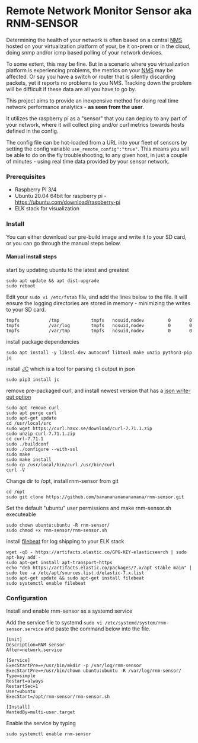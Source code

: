 # Remote Network Monitor Sensor aka RNM-SENSOR
Determining the health of your network is often based on a central [NMS](https://github.com/librenms/librenms/blob/master/README.md) hosted on your virtualization platform of your, be it on-prem or in the cloud, doing snmp and/or icmp based polling of your network devices. 

To some extent, this may be fine. But in a scenario where you virtualization platform is experiencing problems, the metrics on your [NMS](https://github.com/librenms/librenms/blob/master/README.md) may be affected. Or say you have a switch or router that is silently discarding packets, yet it reports no problems to you NMS. Tracking down the problem will be difficult if these data are all you have to go by. 

This project aims to provide an inexpensive method for doing real time network performance analytics - **as seen from the user**.

It utilizes the raspberry pi as a "sensor" that you can deploy to any part of your network, where it will collect ping and/or curl metrics towards hosts defined in the config. 

The config file can be hot-loaded from a URL into your fleet of sensors by setting the config variable `use_remote_config":"true"`. 
This means you will be able to do on the fly troubleshooting, to any given host, in just a couple of minutes - using real time data provided by your sensor network.

### Prerequisites
* Raspberry PI 3/4
* Ubuntu 20.04 64bit for raspberry pi - https://ubuntu.com/download/raspberry-pi 
* ELK stack for visualization

### Install
You can either download our pre-build image and write it to your SD card, or you can go through the manual steps below.

#### Manual install steps

start by updating ubuntu  to the latest and greatest
```
sudo apt update && apt dist-upgrade
sudo reboot
```

Edit your `sudo vi /etc/fstab` file, and add the lines below to the file. 
It will ensure the logging directories are stored in memory - minimizing the writes to your SD card.
```
tmpfs           /tmp            tmpfs   nosuid,nodev         0       0
tmpfs           /var/log        tmpfs   nosuid,nodev         0       0
tmpfs           /var/tmp        tmpfs   nosuid,nodev         0       0
```

install package dependencies
```
sudo apt install -y libssl-dev autoconf libtool make unzip python3-pip jq
```

install [JC](https://github.com/kellyjonbrazil/jc/blob/master/README.md) which is a tool for parsing cli output in json
```
sudo pip3 install jc
```

remove pre-packaged curl, and install newest version that has a [json write-out option](https://daniel.haxx.se/blog/2020/03/17/curl-write-out-json/)
```
sudo apt remove curl
sudo apt purge curl
sudo apt-get update
cd /usr/local/src
sudo wget https://curl.haxx.se/download/curl-7.71.1.zip
sudo unzip curl-7.71.1.zip
cd curl-7.71.1
sudo ./buildconf
sudo ./configure --with-ssl 
sudo make
sudo make install
sudo cp /usr/local/bin/curl /usr/bin/curl
curl -V
```

Change dir to /opt, install rnm-sensor from git
```
cd /opt
sudo git clone https://github.com/banananananananana/rnm-sensor.git
```

Set the default "ubuntu" user permissions and make rnm-sensor.sh executeable
```
sudo chown ubuntu:ubuntu -R rnm-sensor/
sudo chmod +x rnm-sensor/rnm-sensor.sh
```

install [filebeat](https://www.elastic.co/guide/en/beats/filebeat/current/setup-repositories.html) for log shipping to your ELK stack 
```
wget -qO - https://artifacts.elastic.co/GPG-KEY-elasticsearch | sudo apt-key add -
sudo apt-get install apt-transport-https
echo "deb https://artifacts.elastic.co/packages/7.x/apt stable main" | sudo tee -a /etc/apt/sources.list.d/elastic-7.x.list
sudo apt-get update && sudo apt-get install filebeat
sudo systemctl enable filebeat
```

### Configuration

Install and enable rnm-sensor as a systemd service

Add the service file to systemd `sudo vi /etc/systemd/system/rnm-sensor.service` and paste the command below into the file.
```
[Unit]
Description=RNM sensor
After=network.service

[Service]
ExecStartPre=+/usr/bin/mkdir -p /var/log/rnm-sensor
ExecStartPre=+/usr/bin/chown ubuntu:ubuntu -R /var/log/rnm-sensor/
Type=simple
Restart=always
RestartSec=1
User=ubuntu
ExecStart=/opt/rnm-sensor/rnm-sensor.sh

[Install]
WantedBy=multi-user.target
```

Enable the service by typing
```
sudo systemctl enable rnm-sensor
```
